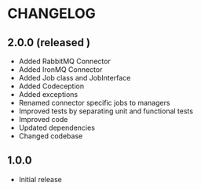# CHANGELOG


## 2.0.0 (released )

* Added RabbitMQ Connector
* Added IronMQ Connector
* Added Job class and JobInterface
* Added Codeception
* Added exceptions
* Renamed connector specific jobs to managers
* Improved tests by separating unit and functional tests
* Improved code
* Updated dependencies
* Changed codebase


## 1.0.0

* Initial release
